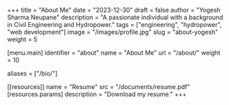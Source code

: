 +++
title = "About Me"
date = "2023-12-30"
draft = false
author = "Yogesh Sharma Neupane"
description = "A passionate individual with a background in Civil Engineering and Hydropower."
tags = ["engineering", "hydropower", "web development"]
image = "/images/profile.jpg"
slug = "about-yogesh"
weight = 5

[menu.main]
  identifier = "about"
  name = "About Me"
  url = "/about/"
  weight = 10

aliases = ["/bio/"]

[[resources]]
  name = "Resume"
  src = "/documents/resume.pdf"
  [resources.params]
    description = "Download my resume."
+++

<!-- Your detailed content goes here -->
